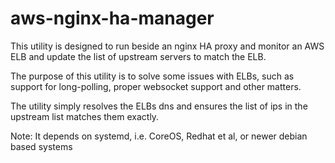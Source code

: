 # aws-nginx-ha-manager

This utility is designed to run beside an nginx HA proxy and monitor an AWS ELB and update the list of upstream servers to match the ELB.

The purpose of this utility is to solve some issues with ELBs, such as support for long-polling, proper websocket support and other matters.

The utility simply resolves the ELBs dns and ensures the list of ips in the upstream list matches them exactly.

Note: It depends on systemd, i.e. CoreOS, Redhat et al, or newer debian based systems
